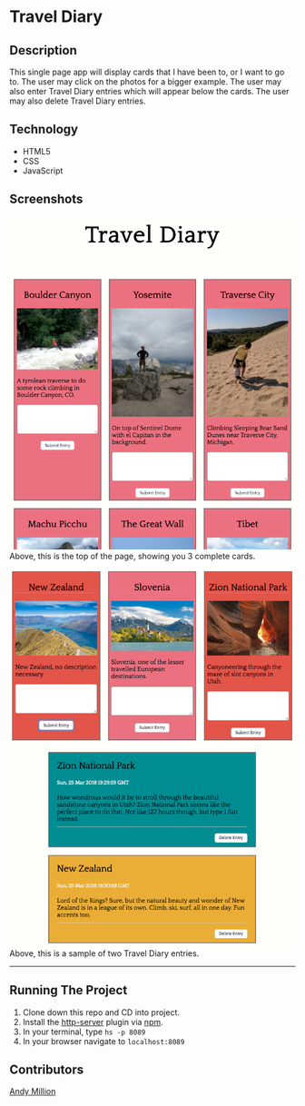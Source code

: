 # Travel Diary

## Description
This single page app will display cards that I have been to, or I want to go to. The user may click on the photos for a bigger example. The user may also enter Travel Diary entries which will appear below the cards. The user may also delete Travel Diary entries.

## Technology
- HTML5
- CSS
- JavaScript

## Screenshots
![Top of webpage](https://raw.githubusercontent.com/amillion3/travel-diary/master/screenshots/top-of-page.png)
Above, this is the top of the page, showing you 3 complete cards.

![Bottom of webpage and diary entries](https://raw.githubusercontent.com/amillion3/travel-diary/master/screenshots/diary-entries.png)
Above, this is a sample of two Travel Diary entries.
___
## Running The Project
1. Clone down this repo and CD into project.
2. Install the [http-server](https://www.npmjs.com/package/http-server) plugin via [npm](https://www.npmjs.com/).
3. In your terminal, type `hs -p 8089`
4. In your browser navigate to `localhost:8089`

## Contributors
[Andy Million](https://github.com/amillion3)